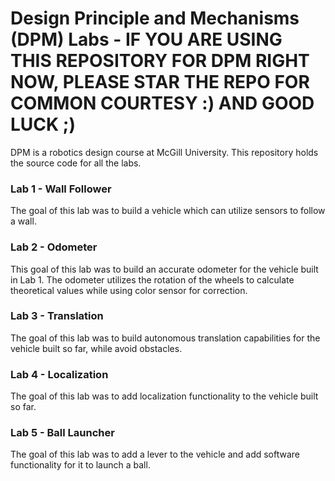 # Design Principle and Mechanisms (DPM) Labs - IF YOU ARE USING THIS REPOSITORY FOR DPM RIGHT NOW, PLEASE STAR THE REPO FOR COMMON COURTESY :) AND GOOD LUCK ;)

DPM is a robotics design course at McGill University. This repository holds the source code for all the labs. 

### Lab 1 - Wall Follower

The goal of this lab was to build a vehicle which can utilize sensors to follow a wall.

### Lab 2 - Odometer

This goal of this lab was to build an accurate odometer for the vehicle built in Lab 1. The odometer utilizes the rotation of the wheels to
calculate theoretical values while using color sensor for correction.

### Lab 3 - Translation

The goal of this lab was to build autonomous translation capabilities for the vehicle built so far, while avoid obstacles.

### Lab 4 - Localization

The goal of this lab was to add localization functionality to the vehicle built so far.

### Lab 5 - Ball Launcher

The goal of this lab was to add a lever to the vehicle and add software functionality for it to launch a ball.
